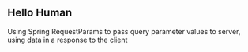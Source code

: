 ## Hello Human
Using Spring RequestParams to pass query parameter values to server, using data in a response to the client
